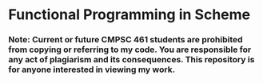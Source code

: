 # Functional Programming in Scheme

### Note: Current or future CMPSC 461 students are prohibited from copying or referring to my code. You are responsible for any act of plagiarism and its consequences. This repository is for anyone interested in viewing my work. 
